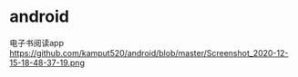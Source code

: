 # android
电子书阅读app
https://github.com/kamput520/android/blob/master/Screenshot_2020-12-15-18-48-37-19.png
